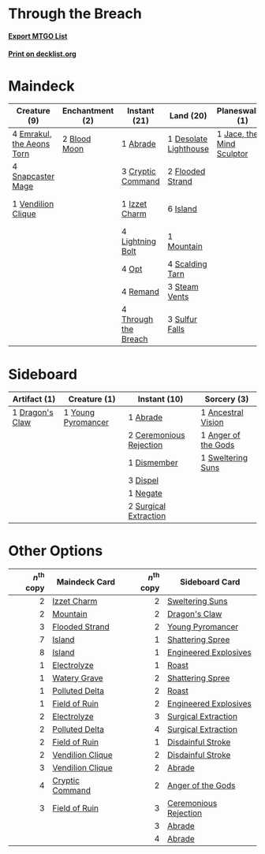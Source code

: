 # Through the Breach

#### [Export MTGO List](../collection/Through%20the%20Breach/Through%20the%20Breach.txt)
#### [Print on decklist.org](http://decklist.org/?deckmain=1%09Abrade%0A2%09Anger%20of%20the%20Gods%0A2%09Blood%20Moon%0A3%09Cryptic%20Command%0A1%09Desolate%20Lighthouse%0A4%09Emrakul,%20the%20Aeons%20Torn%0A2%09Flooded%20Strand%0A6%09Island%0A1%09Izzet%20Charm%0A1%09Jace,%20the%20Mind%20Sculptor%0A4%09Lightning%20Bolt%0A1%09Mountain%0A4%09Opt%0A4%09Remand%0A4%09Scalding%20Tarn%0A4%09Serum%20Visions%0A4%09Snapcaster%20Mage%0A3%09Steam%20Vents%0A3%09Sulfur%20Falls%0A1%09Sweltering%20Suns%0A4%09Through%20the%20Breach%0A1%09Vendilion%20Clique&deckside=1%09Abrade%0A1%09Ancestral%20Vision%0A1%09Anger%20of%20the%20Gods%0A2%09Ceremonious%20Rejection%0A1%09Dismember%0A3%09Dispel%0A1%09Dragon's%20Claw%0A1%09Negate%0A2%09Surgical%20Extraction%0A1%09Sweltering%20Suns%0A1%09Young%20Pyromancer)
# Maindeck

|                                            Creature (9)                                            |                                    Enchantment (2)                                    |                                         Instant (21)                                          |                                           Land (20)                                            |                                          Planeswalker (1)                                          |                                         Sorcery (7)                                          |
|----------------------------------------------------------------------------------------------------|---------------------------------------------------------------------------------------|-----------------------------------------------------------------------------------------------|------------------------------------------------------------------------------------------------|----------------------------------------------------------------------------------------------------|----------------------------------------------------------------------------------------------|
|4 [Emrakul, the Aeons Torn](http://gatherer.wizards.com/Pages/Card/Details.aspx?multiverseid=397905)|2 [Blood Moon](http://gatherer.wizards.com/Pages/Card/Details.aspx?multiverseid=370419)|1 [Abrade](http://gatherer.wizards.com/Pages/Card/Details.aspx?multiverseid=430772)            |1 [Desolate Lighthouse](http://gatherer.wizards.com/Pages/Card/Details.aspx?multiverseid=240147)|1 [Jace, the Mind Sculptor](http://gatherer.wizards.com/Pages/Card/Details.aspx?multiverseid=382979)|2 [Anger of the Gods](http://gatherer.wizards.com/Pages/Card/Details.aspx?multiverseid=438682)|
|4 [Snapcaster Mage](http://gatherer.wizards.com/Pages/Card/Details.aspx?multiverseid=425875)        |                                                                                       |3 [Cryptic Command](http://gatherer.wizards.com/Pages/Card/Details.aspx?multiverseid=370439)   |2 [Flooded Strand](http://gatherer.wizards.com/Pages/Card/Details.aspx?multiverseid=405098)     |                                                                                                    |4 [Serum Visions](http://gatherer.wizards.com/Pages/Card/Details.aspx?multiverseid=425874)    |
|1 [Vendilion Clique](http://gatherer.wizards.com/Pages/Card/Details.aspx?multiverseid=370390)       |                                                                                       |1 [Izzet Charm](http://gatherer.wizards.com/Pages/Card/Details.aspx?multiverseid=425996)       |6 [Island](http://gatherer.wizards.com/Pages/Card/Details.aspx?multiverseid=439602)             |                                                                                                    |1 [Sweltering Suns](http://gatherer.wizards.com/Pages/Card/Details.aspx?multiverseid=426851)  |
|                                                                                                    |                                                                                       |4 [Lightning Bolt](http://gatherer.wizards.com/Pages/Card/Details.aspx?multiverseid=234704)    |1 [Mountain](http://gatherer.wizards.com/Pages/Card/Details.aspx?multiverseid=439604)           |                                                                                                    |                                                                                              |
|                                                                                                    |                                                                                       |4 [Opt](http://gatherer.wizards.com/Pages/Card/Details.aspx?multiverseid=435217)               |4 [Scalding Tarn](http://gatherer.wizards.com/Pages/Card/Details.aspx?multiverseid=426069)      |                                                                                                    |                                                                                              |
|                                                                                                    |                                                                                       |4 [Remand](http://gatherer.wizards.com/Pages/Card/Details.aspx?multiverseid=397881)            |3 [Steam Vents](http://gatherer.wizards.com/Pages/Card/Details.aspx?multiverseid=405109)        |                                                                                                    |                                                                                              |
|                                                                                                    |                                                                                       |4 [Through the Breach](http://gatherer.wizards.com/Pages/Card/Details.aspx?multiverseid=430684)|3 [Sulfur Falls](http://gatherer.wizards.com/Pages/Card/Details.aspx?multiverseid=241987)       |                                                                                                    |                                                                                              |


# Sideboard

|                                       Artifact (1)                                       |                                        Creature (1)                                         |                                           Instant (10)                                           |                                         Sorcery (3)                                          |
|------------------------------------------------------------------------------------------|---------------------------------------------------------------------------------------------|--------------------------------------------------------------------------------------------------|----------------------------------------------------------------------------------------------|
|1 [Dragon's Claw](http://gatherer.wizards.com/Pages/Card/Details.aspx?multiverseid=243481)|1 [Young Pyromancer](http://gatherer.wizards.com/Pages/Card/Details.aspx?multiverseid=413697)|1 [Abrade](http://gatherer.wizards.com/Pages/Card/Details.aspx?multiverseid=430772)               |1 [Ancestral Vision](http://gatherer.wizards.com/Pages/Card/Details.aspx?multiverseid=438608) |
|                                                                                          |                                                                                             |2 [Ceremonious Rejection](http://gatherer.wizards.com/Pages/Card/Details.aspx?multiverseid=417613)|1 [Anger of the Gods](http://gatherer.wizards.com/Pages/Card/Details.aspx?multiverseid=438682)|
|                                                                                          |                                                                                             |1 [Dismember](http://gatherer.wizards.com/Pages/Card/Details.aspx?multiverseid=397830)            |1 [Sweltering Suns](http://gatherer.wizards.com/Pages/Card/Details.aspx?multiverseid=426851)  |
|                                                                                          |                                                                                             |3 [Dispel](http://gatherer.wizards.com/Pages/Card/Details.aspx?multiverseid=201562)               |                                                                                              |
|                                                                                          |                                                                                             |1 [Negate](http://gatherer.wizards.com/Pages/Card/Details.aspx?multiverseid=447135)               |                                                                                              |
|                                                                                          |                                                                                             |2 [Surgical Extraction](http://gatherer.wizards.com/Pages/Card/Details.aspx?multiverseid=397706)  |                                                                                              |


# Other Options

|*n*<sup>th</sup> copy|                                       Maindeck Card                                       |*n*<sup>th</sup> copy|                                         Sideboard Card                                         |
|--------------------:|-------------------------------------------------------------------------------------------|--------------------:|------------------------------------------------------------------------------------------------|
|                    2|[Izzet Charm](http://gatherer.wizards.com/Pages/Card/Details.aspx?multiverseid=425996)     |                    2|[Sweltering Suns](http://gatherer.wizards.com/Pages/Card/Details.aspx?multiverseid=426851)      |
|                    2|[Mountain](http://gatherer.wizards.com/Pages/Card/Details.aspx?multiverseid=439604)        |                    2|[Dragon's Claw](http://gatherer.wizards.com/Pages/Card/Details.aspx?multiverseid=243481)        |
|                    3|[Flooded Strand](http://gatherer.wizards.com/Pages/Card/Details.aspx?multiverseid=405098)  |                    2|[Young Pyromancer](http://gatherer.wizards.com/Pages/Card/Details.aspx?multiverseid=413697)     |
|                    7|[Island](http://gatherer.wizards.com/Pages/Card/Details.aspx?multiverseid=439602)          |                    1|[Shattering Spree](http://gatherer.wizards.com/Pages/Card/Details.aspx?multiverseid=97233)      |
|                    8|[Island](http://gatherer.wizards.com/Pages/Card/Details.aspx?multiverseid=439602)          |                    1|[Engineered Explosives](http://gatherer.wizards.com/Pages/Card/Details.aspx?multiverseid=370549)|
|                    1|[Electrolyze](http://gatherer.wizards.com/Pages/Card/Details.aspx?multiverseid=370376)     |                    1|[Roast](http://gatherer.wizards.com/Pages/Card/Details.aspx?multiverseid=394667)                |
|                    1|[Watery Grave](http://gatherer.wizards.com/Pages/Card/Details.aspx?multiverseid=405114)    |                    2|[Shattering Spree](http://gatherer.wizards.com/Pages/Card/Details.aspx?multiverseid=97233)      |
|                    1|[Polluted Delta](http://gatherer.wizards.com/Pages/Card/Details.aspx?multiverseid=405104)  |                    2|[Roast](http://gatherer.wizards.com/Pages/Card/Details.aspx?multiverseid=394667)                |
|                    1|[Field of Ruin](http://gatherer.wizards.com/Pages/Card/Details.aspx?multiverseid=435415)   |                    2|[Engineered Explosives](http://gatherer.wizards.com/Pages/Card/Details.aspx?multiverseid=370549)|
|                    2|[Electrolyze](http://gatherer.wizards.com/Pages/Card/Details.aspx?multiverseid=370376)     |                    3|[Surgical Extraction](http://gatherer.wizards.com/Pages/Card/Details.aspx?multiverseid=397706)  |
|                    2|[Polluted Delta](http://gatherer.wizards.com/Pages/Card/Details.aspx?multiverseid=405104)  |                    4|[Surgical Extraction](http://gatherer.wizards.com/Pages/Card/Details.aspx?multiverseid=397706)  |
|                    2|[Field of Ruin](http://gatherer.wizards.com/Pages/Card/Details.aspx?multiverseid=435415)   |                    1|[Disdainful Stroke](http://gatherer.wizards.com/Pages/Card/Details.aspx?multiverseid=446776)    |
|                    2|[Vendilion Clique](http://gatherer.wizards.com/Pages/Card/Details.aspx?multiverseid=370390)|                    2|[Disdainful Stroke](http://gatherer.wizards.com/Pages/Card/Details.aspx?multiverseid=446776)    |
|                    3|[Vendilion Clique](http://gatherer.wizards.com/Pages/Card/Details.aspx?multiverseid=370390)|                    2|[Abrade](http://gatherer.wizards.com/Pages/Card/Details.aspx?multiverseid=430772)               |
|                    4|[Cryptic Command](http://gatherer.wizards.com/Pages/Card/Details.aspx?multiverseid=370439) |                    2|[Anger of the Gods](http://gatherer.wizards.com/Pages/Card/Details.aspx?multiverseid=438682)    |
|                    3|[Field of Ruin](http://gatherer.wizards.com/Pages/Card/Details.aspx?multiverseid=435415)   |                    3|[Ceremonious Rejection](http://gatherer.wizards.com/Pages/Card/Details.aspx?multiverseid=417613)|
|                     |                                                                                           |                    3|[Abrade](http://gatherer.wizards.com/Pages/Card/Details.aspx?multiverseid=430772)               |
|                     |                                                                                           |                    4|[Abrade](http://gatherer.wizards.com/Pages/Card/Details.aspx?multiverseid=430772)               |

